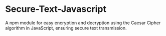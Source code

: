 # Secure-Text-Javascript
A npm module for easy encryption and decryption using the Caesar Cipher algorithm in JavaScript, ensuring secure text transmission.
